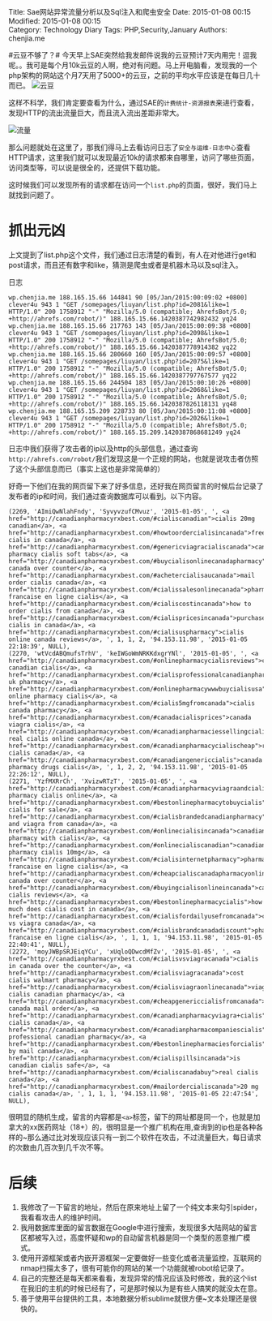 Title: Sae网站异常流量分析以及Sql注入和爬虫安全
Date: 2015-01-08 00:15  
Modified: 2015-01-08 00:15  
Category: Technology Diary
Tags: PHP,Security,January
Authors: chenjia.me

#云豆不够了？#
今天早上SAE突然给我发邮件说我的云豆预计7天内用完！逗我呢。。我可是每个月10k云豆的人啊，绝对有问题。马上开电脑看，发现我的一个php架构的网站这个月7天用了5000+的云豆，之前的平均水平应该是在每日几十而已。
![云豆](https://i.imgur.com/ZxRi7C1.png)

这样不科学，我们肯定要查看为什么，通过SAE的`计费统计-资源报表`来进行查看，发现HTTP的流出流量巨大，而且流入流出差距非常大。

![流量](https://i.imgur.com/OePWy1b.png)

那么问题就处在这里了，那我们得马上去看访问日志了`安全与运维-日志中心`查看HTTP请求，这里我们就可以发现最近10k的请求都来自哪里，访问了哪些页面，访问类型等，可以说是很全的，还提供下载功能。

这时候我们可以发现所有的请求都在访问一个`list.php`的页面，很好，我们马上就找到问题了。

# 抓出元凶 #
上文提到了list.php这个文件，我们通过日志清楚的看到，有人在对他进行get和post请求，而且还有数字和like，猜测是爬虫或者是机器木马以及sql注入。

日志

	wp.chenjia.me 188.165.15.66 144841 90 [05/Jan/2015:00:09:02 +0800] clever4u 943 1 "GET /somepages/liuyan/list.php?id=2081&like=1 HTTP/1.0" 200 1758912 "-" "Mozilla/5.0 (compatible; AhrefsBot/5.0; +http://ahrefs.com/robot/)" 188.165.15.66.1420387742982432 yq24
	wp.chenjia.me 188.165.15.66 217763 143 [05/Jan/2015:00:09:38 +0800] clever4u 943 1 "GET /somepages/liuyan/list.php?id=2098&like=1 HTTP/1.0" 200 1758912 "-" "Mozilla/5.0 (compatible; AhrefsBot/5.0; +http://ahrefs.com/robot/)" 188.165.15.66.1420387778914382 yq22
	wp.chenjia.me 188.165.15.66 280660 160 [05/Jan/2015:00:09:57 +0800] clever4u 943 1 "GET /somepages/liuyan/list.php?id=2075&like=1 HTTP/1.0" 200 1758912 "-" "Mozilla/5.0 (compatible; AhrefsBot/5.0; +http://ahrefs.com/robot/)" 188.165.15.66.1420387797767577 yq22
	wp.chenjia.me 188.165.15.66 244504 183 [05/Jan/2015:00:10:26 +0800] clever4u 943 1 "GET /somepages/liuyan/list.php?id=2068&like=1 HTTP/1.0" 200 1758912 "-" "Mozilla/5.0 (compatible; AhrefsBot/5.0; +http://ahrefs.com/robot/)" 188.165.15.66.1420387826118131 yq48
	wp.chenjia.me 188.165.15.209 228733 80 [05/Jan/2015:00:11:08 +0800] clever4u 943 1 "GET /somepages/liuyan/list.php?id=2026&like=1 HTTP/1.0" 200 1758912 "-" "Mozilla/5.0 (compatible; AhrefsBot/5.0; +http://ahrefs.com/robot/)" 188.165.15.209.1420387868681249 yq24

日志中我们获得了攻击者的ip以及http的头部信息，通过查询`http://ahrefs.com/robot/`我们发现这是一个正规的网站，也就是说攻击者仿照了这个头部信息而已（事实上这也是非常简单的）

好奇一下他们在我的网页留下来了好多信息，还好我在网页留言的时候后台记录了发布者的ip和时间，我们通过查询数据库可以看到。以下内容。

	(2269, 'AImiQwNlahFndy', 'SyvyvzufCMvuz', '2015-01-05', ', <a href="http://canadianpharmacyrxbest.com/#cialiscanadian">cialis 20mg canadian</a>, <a href="http://canadianpharmacyrxbest.com/#howtoordercialisincanada">free cialis in canada</a>, <a href="http://canadianpharmacyrxbest.com/#genericviagracialiscanada">canadian pharmacy cialis soft tabs</a>, <a href="http://canadianpharmacyrxbest.com/#buycialisonlinecanadapharmacy">cialis canada over counter</a>, <a href="http://canadianpharmacyrxbest.com/#achetercialisaucanada">mail order cialis canada</a>, <a href="http://canadianpharmacyrxbest.com/#cialissalesonlinecanada">pharmacie francaise en ligne cialis</a>, <a href="http://canadianpharmacyrxbest.com/#cialiscostincanada">how to order cialis from canada</a>, <a href="http://canadianpharmacyrxbest.com/#cialispricesincanada">purchase cialis in canada</a>, <a href="http://canadianpharmacyrxbest.com/#cialisuspharmacy">cialis online canada reviews</a>, ', 1, 1, 2, '94.153.11.98', '2015-01-05 22:18:39', NULL),
	(2270, 'wtVcdABQmufsTrhV', 'keIWGoWmNRKKdxgrYNl', '2015-01-05', ', <a href="http://canadianpharmacyrxbest.com/#onlinepharmacycialisreviews">cheap canadian cialis</a>, <a href="http://canadianpharmacyrxbest.com/#cialisprofessionalcanadianpharmacy">cialis uk pharmacy</a>, <a href="http://canadianpharmacyrxbest.com/#onlinepharmacywwwbuycialisusa">reliable online pharmacy cialis</a>, <a href="http://canadianpharmacyrxbest.com/#cialis5mgfromcanada">cialis canada pharmacy</a>, <a href="http://canadianpharmacyrxbest.com/#canadacialisprices">canada viagra cialis</a>, <a href="http://canadianpharmacyrxbest.com/#canadianpharmaciessellingcialis">buying real cialis online canada</a>, <a href="http://canadianpharmacyrxbest.com/#canadianpharmacycialischeap">real cialis canada</a>, <a href="http://canadianpharmacyrxbest.com/#canadiangenericcialis">canada pharmacy drugs cialis</a>, ', 1, 2, 2, '94.153.11.98', '2015-01-05 22:26:12', NULL),
	(2271, 'YzfMXRrCh', 'XvizwRTzT', '2015-01-05', ', <a href="http://canadianpharmacyrxbest.com/#canadianpharmacyviagraandcialis">canada pharmacy cialis online</a>, <a href="http://canadianpharmacyrxbest.com/#bestonlinepharmacytobuycialis">canadian cialis for sale</a>, <a href="http://canadianpharmacyrxbest.com/#cialisbrandedcanadianpharmacy">cialis and viagra from canada</a>, <a href="http://canadianpharmacyrxbest.com/#onlinecialisincanada">canadian pharmacy with cialis</a>, <a href="http://canadianpharmacyrxbest.com/#onlinecialiscanadian">canadian pharmacy cialis 10mg</a>, <a href="http://canadianpharmacyrxbest.com/#cialisinternetpharmacy">pharmacie francaise en ligne cialis</a>, <a href="http://canadianpharmacyrxbest.com/#cheapcialiscanadapharmacyonline">cialis canada over counter</a>, <a href="http://canadianpharmacyrxbest.com/#buyingcialisonlineincanada">canadian cialis reviews</a>, <a href="http://canadianpharmacyrxbest.com/#bestonlinepharmacycialis">how much does cialis cost in canada</a>, <a href="http://canadianpharmacyrxbest.com/#cialisfordailyusefromcanada">cialis vs viagra canada</a>, <a href="http://canadianpharmacyrxbest.com/#cialisbrandcanadadiscount">pharmacie francaise en ligne cialis</a>, ', 1, 1, 1, '94.153.11.98', '2015-01-05 22:40:41', NULL),
	(2272, 'moyJWBpSRJEiqYCu', 'xUqloQDwcdMfZv', '2015-01-05', ', <a href="http://canadianpharmacyrxbest.com/#cialisvsviagracanada">cialis in canada over the counter</a>, <a href="http://canadianpharmacyrxbest.com/#cialisviagracanada">cost cialis walmart pharmacy</a>, <a href="http://canadianpharmacyrxbest.com/#cialisviagraonlinecanada">viagra cialis canadian pharmacy</a>, <a href="http://canadianpharmacyrxbest.com/#cheapgenericcialisfromcanada">cialis canada mail order</a>, <a href="http://canadianpharmacyrxbest.com/#canadianpharmacyviagra+cialis">pharmacy cialis canada</a>, <a href="http://canadianpharmacyrxbest.com/#canadianpharmacompaniescialis">cialis professional canadian pharmacy</a>, <a href="http://canadianpharmacyrxbest.com/#bestonlinepharmaciesforcialis">cialis by mail canada</a>, <a href="http://canadianpharmacyrxbest.com/#cialispillsincanada">is canadian cialis safe</a>, <a href="http://canadianpharmacyrxbest.com/#cialiscanadabuy">real cialis canada</a>, <a href="http://canadianpharmacyrxbest.com/#mailordercialiscanada">20 mg cialis canada</a>, ', 1, 1, 1, '94.153.11.98', '2015-01-05 22:47:54', NULL),

很明显的随机生成，留言的内容都是`<a>`标签，留下的网址都是同一个，也就是加拿大的xx医药网址（18+）的，很明显是一个推广机构在用,查询到的ip也是各种各样的~那么通过比对发现应该只有一到二个软件在攻击，不过流量巨大，每日请求的次数由几百次到几千次不等。

# 后续 #
1. 我修改了一下留言的地址，然后在原来地址上留了一个纯文本来勾引spider，我看看攻击人的维护时间。
2. 我用数据库里面的留言数据在Google中进行搜索，发现很多大陆网站的留言区都被写入过，高度怀疑和wp的自动留言机器是同一个类型的恶意推广模式。
3. 使用开源框架或者内嵌开源框架一定要做好一些变化或者流量监控，互联网的nmap扫描太多了，很有可能你的网站的某一个功能就被robot给记录了。
4. 自己的完整还是每天都来看看，发现异常的情况应该及时修改，我的这个list在我旧的主机的时候已经有了，可是那时候以为是有些人搞笑的就没太在意。
5. 善于使用平台提供的工具，本地数据分析sublime就很方便~文本处理还是很快的。